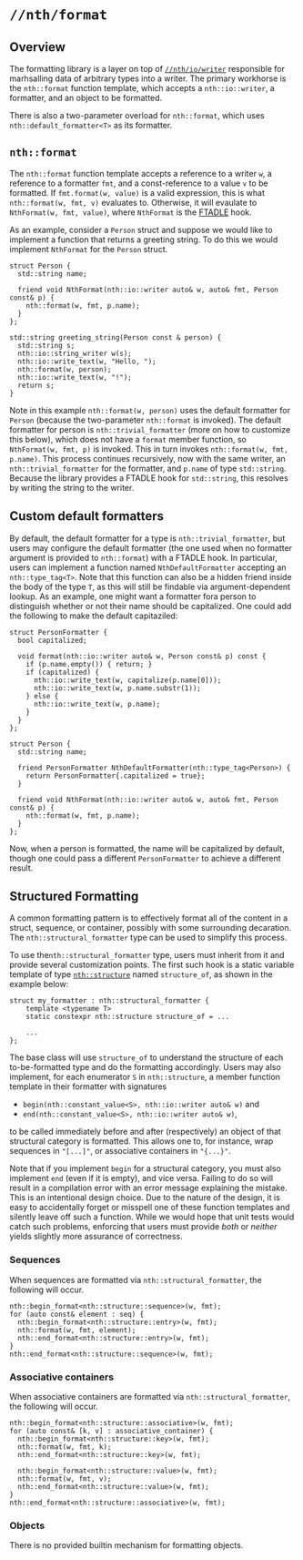 # `//nth/format`

## Overview

The formatting library is a layer on top of [`//nth/io/writer`](/io/writer/writer) responsible for
marhsalling data of arbitrary types into a writer. The primary workhorse is the `nth::format`
function template, which accepts a `nth::io::writer`, a formatter, and an object to be formatted.

There is also a two-parameter overload for `nth::format`, which uses `nth::default_formatter<T>`
as its formatter.

## `nth::format`

The `nth::format` function template accepts a reference to a writer `w`, a reference to a
formatter `fmt`, and a const-reference to a value `v` to be formatted. If `fmt.format(w, value)` is
a valid expression, this is what `nth::format(w, fmt, v)` evaluates to. Otherwise, it will
evaulate to `NthFormat(w, fmt, value)`, where `NthFormat` is the [FTADLE](/ftadle) hook.

As an example, consider a `Person` struct and suppose we would like to implement a function that
returns a greeting string. To do this we would implement `NthFormat` for the `Person` struct.

```
struct Person {
  std::string name;

  friend void NthFormat(nth::io::writer auto& w, auto& fmt, Person const& p) {
    nth::format(w, fmt, p.name);
  }
};

std::string greeting_string(Person const & person) {
  std::string s;
  nth::io::string_writer w(s);
  nth::io::write_text(w, "Hello, ");
  nth::format(w, person);
  nth::io::write_text(w, "!");
  return s;
}
```

Note in this example `nth::format(w, person)` uses the default formatter for `Person` (because
the two-parameter `nth::format` is invoked). The default formatter for person is
`nth::trivial_formatter` (more on how to customize this below), which does not have a `format`
member function, so `NthFormat(w, fmt, p)` is invoked. This in turn invokes `nth::format(w, fmt,
p.name)`. This process continues recursively, now with the same writer, an
`nth::trivial_formatter` for the formatter, and `p.name` of type `std::string`. Because the
library provides a FTADLE hook for `std::string`, this resolves by writing the string to the writer.

## Custom default formatters

By default, the default formatter for a type is `nth::trivial_formatter`, but users may
configure the default formatter (the one used when no formatter argument is provided to
`nth::format`) with a FTADLE hook. In particular, users can implement a function named
`NthDefaultFormatter` accepting an `nth::type_tag<T>`. Note that this function can also be a hidden
friend inside the body of the type `T`, as this will still be findable via argument-dependent
lookup. As an example, one might want a formatter fora person to distinguish whether or not their
name should be capitalized. One could add the following to make the default capitaziled:

```
struct PersonFormatter {
  bool capitalized;

  void format(nth::io::writer auto& w, Person const& p) const {
    if (p.name.empty()) { return; }
    if (capitalized) {
      nth::io::write_text(w, capitalize(p.name[0]));
      nth::io::write_text(w, p.name.substr(1));
    } else {
      nth::io::write_text(w, p.name);
    }
  }
};

struct Person {
  std::string name;

  friend PersonFormatter NthDefaultFormatter(nth::type_tag<Person>) {
    return PersonFormatter{.capitalized = true};
  }

  friend void NthFormat(nth::io::writer auto& w, auto& fmt, Person const& p) {
    nth::format(w, fmt, p.name);
  }
};
```

Now, when a person is formatted, the name will be capitalized by default, though one could pass a
different `PersonFormatter` to achieve a different result.

## Structured Formatting

A common formatting pattern is to effectively format all of the content in a struct, sequence, or
container, possibly with some surrounding decaration. The `nth::structural_formatter` type
can be used to simplify this process.

To use the`nth::structural_formatter` type, users must inherit from it and provide several
customization points. The first such hook is a static variable template of type
[`nth::structure`](/types/structure) named `structure_of`, as shown in the example below:

```
struct my_formatter : nth::structural_formatter {
    template <typename T>
    static constexpr nth::structure structure_of = ...

    ...
};
```

The base class will use `structure_of` to understand the structure of each to-be-formatted type and
do the formatting accordingly. Users may also implement, for each enumerator `S` in `nth::structure`, a
member function template in their formatter with signatures

* `begin(nth::constant_value<S>, nth::io::writer auto& w)` and
* `end(nth::constant_value<S>, nth::io::writer auto& w)`,

to be called immediately before and after (respectively) an object of that structural category is
formatted. This allows one to, for instance, wrap sequences in `"[...]"`, or associative containers in
`"{...}"`.

Note that if you implement `begin` for a structural category, you must also implement `end` (even if
it is empty), and vice versa. Failing to do so will result in a compilation error with an error
message explaining the mistake. This is an intentional design choice. Due to the nature of the
design, it is easy to accidentally forget or misspell one of these function templates and silently
leave off such a function. While we would hope that unit tests would catch such problems, enforcing
that users must provide _both_ or _neither_ yields slightly more assurance of correctness.

### Sequences
When sequences are formatted via `nth::structural_formatter`, the following will occur.

```
nth::begin_format<nth::structure::sequence>(w, fmt);
for (auto const& element : seq) {
  nth::begin_format<nth::structure::entry>(w, fmt);
  nth::format(w, fmt, element);
  nth::end_format<nth::structure::entry>(w, fmt);
}
nth::end_format<nth::structure::sequence>(w, fmt);
```

### Associative containers
When associative containers are formatted via `nth::structural_formatter`, the following will occur.

```
nth::begin_format<nth::structure::associative>(w, fmt);
for (auto const& [k, v] : associative_container) {
  nth::begin_format<nth::structure::key>(w, fmt);
  nth::format(w, fmt, k);
  nth::end_format<nth::structure::key>(w, fmt);

  nth::begin_format<nth::structure::value>(w, fmt);
  nth::format(w, fmt, v);
  nth::end_format<nth::structure::value>(w, fmt);
}
nth::end_format<nth::structure::associative>(w, fmt);
```

### Objects

There is no provided builtin mechanism for formatting objects.
